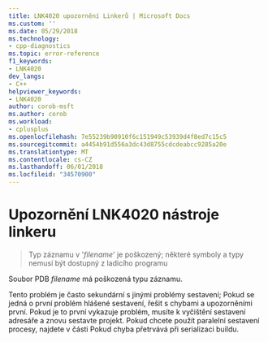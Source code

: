 ```yaml
---
title: LNK4020 upozornění Linkerů | Microsoft Docs
ms.custom: ''
ms.date: 05/29/2018
ms.technology:
- cpp-diagnostics
ms.topic: error-reference
f1_keywords:
- LNK4020
dev_langs:
- C++
helpviewer_keywords:
- LNK4020
author: corob-msft
ms.author: corob
ms.workload:
- cplusplus
ms.openlocfilehash: 7e55239b90910f6c151949c53939d4f8ed7c15c5
ms.sourcegitcommit: a4454b91d556a3dc43d8755cdcdeabcc9285a20e
ms.translationtype: MT
ms.contentlocale: cs-CZ
ms.lasthandoff: 06/01/2018
ms.locfileid: "34570900"
---
```

# <a name="linker-tools-warning-lnk4020"></a>Upozornění LNK4020 nástroje linkeru

> Typ záznamu v '*filename*' je poškozený; některé symboly a typy nemusí být dostupný z ladicího programu

Soubor PDB *filename* má poškozená typu záznamu.

Tento problém je často sekundární s jinými problémy sestavení; Pokud se jedná o první problém hlášené sestavení, řešit s chybami a upozorněními první. Pokud je to první vykazuje problém, musíte k vyčištění sestavení adresáře a znovu sestavte projekt. Pokud chcete použít paralelní sestavení procesy, najdete v části Pokud chyba přetrvává při serializaci buildu.